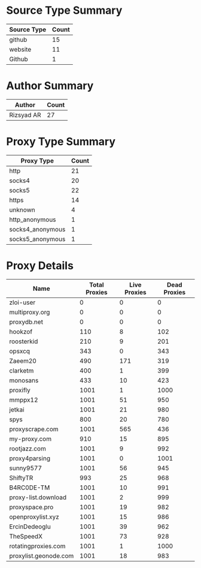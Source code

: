 # Source Type Summary

| Source Type | Count |
|-------------|-------|
| github | 15 |
| website | 11 |
| Github | 1 |


# Author Summary

| Author | Count |
|--------|-------|
| Rizsyad AR | 27 |


# Proxy Type Summary

| Proxy Type | Count |
|------------|-------|
| http | 21 |
| socks4 | 20 |
| socks5 | 22 |
| https | 14 |
| unknown | 4 |
| http_anonymous | 1 |
| socks4_anonymous | 1 |
| socks5_anonymous | 1 |


# Proxy Details

| Name | Total Proxies | Live Proxies | Dead Proxies |
|------|---------------|--------------|---------------|
| zloi-user | 0 | 0 | 0 |
| multiproxy.org | 0 | 0 | 0 |
| proxydb.net | 0 | 0 | 0 |
| hookzof | 110 | 8 | 102 |
| roosterkid | 210 | 9 | 201 |
| opsxcq | 343 | 0 | 343 |
| Zaeem20 | 490 | 171 | 319 |
| clarketm | 400 | 1 | 399 |
| monosans | 433 | 10 | 423 |
| proxifly | 1001 | 1 | 1000 |
| mmppx12 | 1001 | 51 | 950 |
| jetkai | 1001 | 21 | 980 |
| spys | 800 | 20 | 780 |
| proxyscrape.com | 1001 | 565 | 436 |
| my-proxy.com | 910 | 15 | 895 |
| rootjazz.com | 1001 | 9 | 992 |
| proxy4parsing | 1001 | 0 | 1001 |
| sunny9577 | 1001 | 56 | 945 |
| ShiftyTR | 993 | 25 | 968 |
| B4RC0DE-TM | 1001 | 10 | 991 |
| proxy-list.download | 1001 | 2 | 999 |
| proxyspace.pro | 1001 | 19 | 982 |
| openproxylist.xyz | 1001 | 15 | 986 |
| ErcinDedeoglu | 1001 | 39 | 962 |
| TheSpeedX | 1001 | 73 | 928 |
| rotatingproxies.com | 1001 | 1 | 1000 |
| proxylist.geonode.com | 1001 | 18 | 983 |
